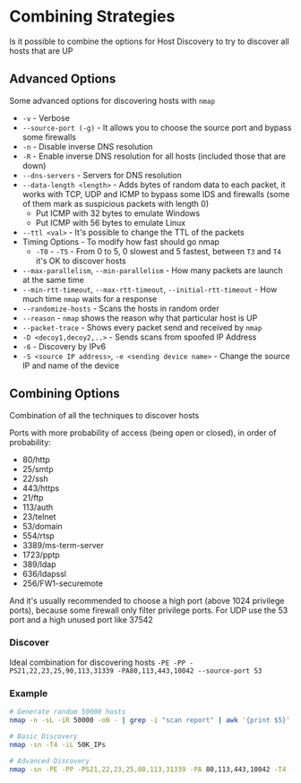 # Combining Strategies

Is it possible to combine the options for Host Discovery to try to discover all hosts that are UP

## Advanced Options

Some advanced options for discovering hosts with `nmap`

- `-v` - Verbose
- `--source-port (-g)` - It allows you to choose the source port and bypass some firewalls
- `-n` - Disable inverse DNS resolution
- `-R` - Enable inverse DNS resolution for all hosts (included those that are down)
- `--dns-servers` - Servers for DNS resolution
- `--data-length <length>` - Adds bytes of random data to each packet, it works with TCP, UDP and ICMP to bypass some IDS and firewalls (some of them mark as suspicious packets with length 0)
  - Put ICMP with 32 bytes to emulate Windows
  - Put ICMP with 56 bytes to emulate Linux
- `--ttl <val>` - It's possible to change the TTL of the packets
- Timing Options - To modify how fast should go nmap
  - `-T0` - `-T5` - From 0 to 5, 0 slowest and 5 fastest, between `T3` and `T4` it's OK to discover hosts
- `--max-parallelism`, `--min-parallelism` - How many packets are launch at the same time
- `--min-rtt-timeout`, `--max-rtt-timeout`, `--initial-rtt-timeout` - How much time `nmap` waits for a response
- `--randomize-hosts` - Scans the hosts in random order
- `--reason` - `nmap` shows the reason why that particular host is UP
- `--packet-trace` - Shows every packet send and received by `nmap`
- `-D <decoy1,decoy2,..>` - Sends scans from spoofed IP Address
- `-6` - Discovery by IPv6
- `-S <source IP address>`, `-e <sending device name>` - Change the source IP and name of the device

## Combining Options

Combination of all the techniques to discover hosts

Ports with more probability of access (being open or closed), in order of probability:
- 80/http
- 25/smtp
- 22/ssh
- 443/https
- 21/ftp
- 113/auth
- 23/telnet
- 53/domain
- 554/rtsp
- 3389/ms-term-server
- 1723/pptp
- 389/ldap
- 636/ldapssl
- 256/FW1-securemote

And it's usually recommended to choose a high port (above 1024 privilege ports), because some firewall only filter privilege ports. For UDP use the 53 port and a high unused port like 37542

### Discover

Ideal combination for discovering hosts `-PE -PP -PS21,22,23,25,90,113,31339 -PA80,113,443,10042 --source-port 53`

### Example

```bash
# Generate random 50000 hosts
nmap -n -sL -iR 50000 -oN - | grep -i "scan report" | awk '{print $5}' | sort -n > 50K_IPs

# Basic Discovery
nmap -sn -T4 -iL 50K_IPs

# Advanced Discovery
nmap -sn -PE -PP -PS21,22,23,25,80,113,31339 -PA 80,113,443,10042 -T4 --source-port 53 -iL 50K_IPs -oA 50KHosts_ExtendedPing
```
